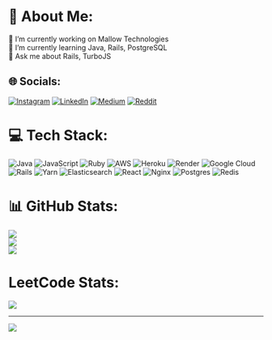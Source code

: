 # 💫 About Me:
🔭 I’m currently working on Mallow Technologies <br>🌱 I’m currently learning Java, Rails, PostgreSQL<br>💬 Ask me about Rails, TurboJS


## 🌐 Socials:
[![Instagram](https://img.shields.io/badge/Instagram-%23E4405F.svg?logo=Instagram&logoColor=white)](https://instagram.com/vaitheeswaran_15) [![LinkedIn](https://img.shields.io/badge/LinkedIn-%230077B5.svg?logo=linkedin&logoColor=white)](https://linkedin.com/in/vaitheeswaran-muthukumar-7894b3188) [![Medium](https://img.shields.io/badge/Medium-12100E?logo=medium&logoColor=white)](https://medium.com/@vaitheeswaranlm) [![Reddit](https://img.shields.io/badge/Reddit-%23FF4500.svg?logo=Reddit&logoColor=white)](https://reddit.com/user/vaitheeswaran_!5) 

# 💻 Tech Stack:
![Java](https://img.shields.io/badge/java-%23ED8B00.svg?style=for-the-badge&logo=openjdk&logoColor=white) ![JavaScript](https://img.shields.io/badge/javascript-%23323330.svg?style=for-the-badge&logo=javascript&logoColor=%23F7DF1E) ![Ruby](https://img.shields.io/badge/ruby-%23CC342D.svg?style=for-the-badge&logo=ruby&logoColor=white) ![AWS](https://img.shields.io/badge/AWS-%23FF9900.svg?style=for-the-badge&logo=amazon-aws&logoColor=white) ![Heroku](https://img.shields.io/badge/heroku-%23430098.svg?style=for-the-badge&logo=heroku&logoColor=white) ![Render](https://img.shields.io/badge/Render-%46E3B7.svg?style=for-the-badge&logo=render&logoColor=white) ![Google Cloud](https://img.shields.io/badge/GoogleCloud-%234285F4.svg?style=for-the-badge&logo=google-cloud&logoColor=white) ![Rails](https://img.shields.io/badge/rails-%23CC0000.svg?style=for-the-badge&logo=ruby-on-rails&logoColor=white) ![Yarn](https://img.shields.io/badge/yarn-%232C8EBB.svg?style=for-the-badge&logo=yarn&logoColor=white) ![Elasticsearch](https://img.shields.io/badge/elasticsearch-%230377CC.svg?style=for-the-badge&logo=elasticsearch&logoColor=white) ![React](https://img.shields.io/badge/react-%2320232a.svg?style=for-the-badge&logo=react&logoColor=%2361DAFB) ![Nginx](https://img.shields.io/badge/nginx-%23009639.svg?style=for-the-badge&logo=nginx&logoColor=white) ![Postgres](https://img.shields.io/badge/postgres-%23316192.svg?style=for-the-badge&logo=postgresql&logoColor=white) ![Redis](https://img.shields.io/badge/redis-%23DD0031.svg?style=for-the-badge&logo=redis&logoColor=white)
# 📊 GitHub Stats:
![](https://github-readme-stats.vercel.app/api?username=vaitheeswaran-15&theme=dark&hide_border=false&include_all_commits=false&count_private=false)<br/>
![](https://github-readme-streak-stats.herokuapp.com/?user=vaitheeswaran-15&theme=dark&hide_border=false)<br/>
![](https://github-readme-stats.vercel.app/api/top-langs/?username=vaitheeswaran-15&theme=dark&hide_border=false&include_all_commits=false&count_private=false&layout=compact)

# LeetCode Stats:
![](https://leetcode-badge-sage.vercel.app/badge/{vaitheeswaran_LM}?theme={light|dark|neutral})

---
[![](https://visitcount.itsvg.in/api?id=vaitheeswaran-15&icon=0&color=0)](https://visitcount.itsvg.in)

<!-- Proudly created with GPRM ( https://gprm.itsvg.in ) -->
